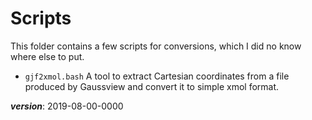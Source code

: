 # Scripts

This folder contains a few scripts for conversions, 
which I did no know where else to put.


* `gjf2xmol.bash` 
  A tool to extract Cartesian coordinates from a file produced
  by Gaussview and convert it to simple xmol format.


___version___: 2019-08-00-0000
